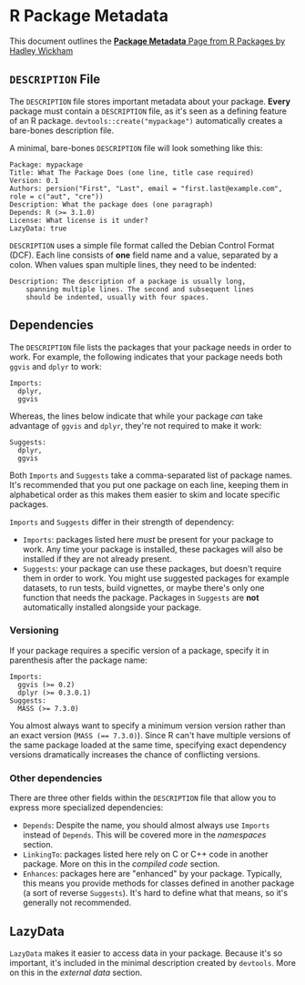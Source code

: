 # R Package Metadata
This document outlines the [**Package Metadata** Page from R Packages by Hadley Wickham](http://r-pkgs.had.co.nz/description.html)

## `DESCRIPTION` File
The `DESCRIPTION` file stores important metadata about your package. **Every** package must contain a `DESCRIPTION` file, as it's seen as a defining feature of an R package. `devtools::create("mypackage")` automatically creates a bare-bones description file.

A minimal, bare-bones `DESCRIPTION` file will look something like this:
```
Package: mypackage
Title: What The Package Does (one line, title case required)
Version: 0.1
Authors: persion("First", "Last", email = "first.last@example.com", role = c("aut", "cre"))
Description: What the package does (one paragraph)
Depends: R (>= 3.1.0)
License: What license is it under?
LazyData: true
```

`DESCRIPTION` uses a simple file format called the Debian Control Format (DCF). Each line consists of **one** field name and a value, separated by a colon. When values span multiple lines, they need to be indented:
```
Description: The description of a package is usually long,
    spanning multiple lines. The second and subsequent lines
    should be indented, usually with four spaces.
```

## Dependencies
The `DESCRIPTION` file lists the packages that your package needs in order to work. For example, the following indicates that your package needs both `ggvis` and `dplyr` to work:
```
Imports:
  dplyr,
  ggvis
```

Whereas, the lines below indicate that while your package *can* take advantage of `ggvis` and `dplyr`, they're not required to make it work:
```
Suggests:
  dplyr,
  ggvis
```
Both `Imports` and `Suggests` take a comma-separated list of package names. It's recommended that you put one package on each line, keeping them in alphabetical order as this makes them easier to skim and locate specific packages. 

`Imports` and `Suggests` differ in their strength of dependency:
* `Imports`: packages listed here *must* be present for your package to work. Any time your package is installed, these packages will also be installed if they are not already present. 
* `Suggests`: your package can use these packages, but doesn't require them in order to work. You might use suggested packages for example datasets, to run tests, build vignettes, or maybe there's only one function that needs the package. Packages in `Suggests` are **not** automatically installed alongside your package. 

### Versioning
If your package requires a specific version of a package, specify it in parenthesis after the package name:
```
Imports:
  ggvis (>= 0.2)
  dplyr (>= 0.3.0.1)
Suggests:
  MASS (>= 7.3.0)
```
You almost always want to specify a minimum version version rather than an exact version (`MASS (== 7.3.0)`). Since R can't have multiple versions of the same package loaded at the same time, specifying exact dependency versions dramatically increases the chance of conflicting versions. 

### Other dependencies
There are three other fields within the `DESCRIPTION` file that allow you to express more specialized dependencies:
* `Depends`: Despite the name, you should almost always use `Imports` instead of `Depends`. This will be covered more in the *namespaces* section.
* `LinkingTo`: packages listed here rely on C or C++ code in another package. More on this in the *compiled code* section.
* `Enhances`: packages here are "enhanced" by your package. Typically, this means you provide methods for classes defined in another package (a sort of reverse `Suggests`). It's hard to define what that means, so it's generally not recommended. 

## LazyData
`LazyData` makes it easier to access data in your package. Because it's so important, it's included in the minimal description created by `devtools`. More on this in the *external data* section.
